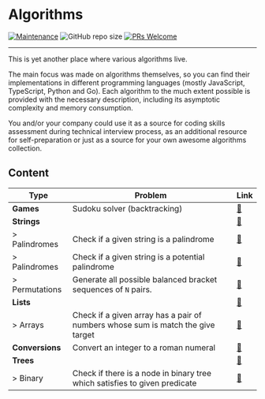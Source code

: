 # Algorithms

[![Maintenance](https://img.shields.io/maintenance/yes/2023.svg?style=flat)]()
![GitHub repo size](https://img.shields.io/github/repo-size/zhibirc/algorithms)
[![PRs Welcome](https://img.shields.io/badge/PRs-welcome-blue.svg?style=flat)]()

---

This is yet another place where various algorithms live.

The main focus was made on algorithms themselves, so you can find their implementations in different programming languages (mostly JavaScript, TypeScript, Python and Go). Each algorithm to the much extent possible is provided with the necessary description, including its asymptotic complexity and memory consumption.

You and/or your company could use it as a source for coding skills assessment during technical interview process, as an additional resource for self-preparation or just as a source for your own awesome algorithms collection.

## Content

| Type           | Problem                                                                           | Link                                                      |
|----------------|-----------------------------------------------------------------------------------|-----------------------------------------------------------|
| **Games**      | Sudoku solver (backtracking)                                                      | [🔗](./games/sudoku-solver.py)                            |
| **Strings**    |                                                                                   | [🔗](./strings/)                                          |
| > Palindromes  | Check if a given string is a palindrome                                           | [🔗](./strings/palindromes/is-palindrome.go)              |
| > Palindromes  | Check if a given string is a potential palindrome                                 | [🔗](./strings/palindromes/is-potential-palindrome.py)    |
| > Permutations | Generate all possible balanced bracket sequences of `N` pairs.                    | [🔗](./strings/permutations/balanced-bracket-sequences.py)|
| **Lists**      |                                                                                   | [🔗](./lists/)                                            |
| > Arrays       | Check if a given array has a pair of numbers whose sum is match the give target   | [🔗](./lists/arrays/has-pair-sum-equal-n.js)              |
| **Conversions**| Convert an integer to a roman numeral                                             | [🔗](./conversions/integer-to-roman.ts)                   |
| **Trees**      |                                                                                   | [🔗](./trees/)                                            |
| > Binary       | Check if there is a node in binary tree which satisfies to given predicate        | [🔗](./trees/binary/search.py)                            |